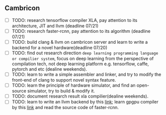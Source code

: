 ## Cambricon
- [ ] TODO: research tensorflow compiler XLA, pay attention to its architecture, JIT and llvm (deadline 07/21)
- [ ] TODO: research faster-rcnn, pay attention to its algorithm (deadline 07/21)
- [ ] TODO: build clang & llvm on cambricon server and learn to write a backend for a novel hardware(deadline 07/20)
- [ ] TODO: find out research direction `deep learning programming language or compilier system`, focus on deep learning from the perspective of compilation tech, not deep learning platform e.g. tensorflow, caffe, pytorch and etc (dealine weekends).
- [ ] TODO: learn to write a simple assembler and linker, and try to modify the front-end of clang to support novel syntax feature.
- [ ] TODO: learn the principle of hardware simulator, and find an open-source simulator, try to build & modify it.
- [ ] TODO: document research result xla compilier(dealine weekends).
- [ ] TODO: learn to write an llvm backend by this [link](http://llvm.org/docs/WritingAnLLVMBackend.html); learn gpgpu compiler by this [link](http://llvm.org/docs/CompileCudaWithLLVM.html) and read the source code of faster-rcnn.
